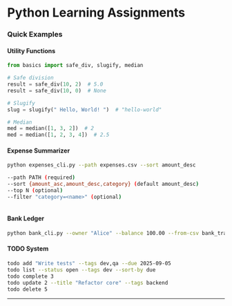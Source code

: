 # Python Learning Assignments



### Quick Examples

#### Utility Functions
```python
from basics import safe_div, slugify, median

# Safe division
result = safe_div(10, 2)  # 5.0
result = safe_div(10, 0)  # None

# Slugify
slug = slugify(" Hello, World! ")  # "hello-world"

# Median
med = median([1, 3, 2])  # 2
med = median([1, 2, 3, 4])  # 2.5
```

#### Expense Summarizer
```bash
python expenses_cli.py --path expenses.csv --sort amount_desc

--path PATH (required)
--sort {amount_asc,amount_desc,category} (default amount_desc)
--top N (optional)
--filter "category=<name>" (optional)



```

#### Bank Ledger
```bash
python bank_cli.py --owner "Alice" --balance 100.00 --from-csv bank_transactions.csv
```

#### TODO System
```bash
todo add "Write tests" --tags dev,qa --due 2025-09-05
todo list --status open --tags dev --sort-by due
todo complete 3
todo update 2 --title "Refactor core" --tags backend
todo delete 5

```

---


